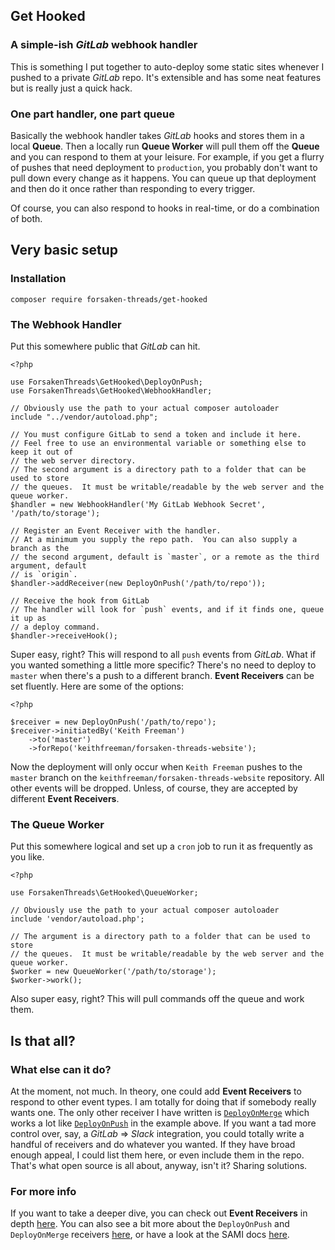 ## Get Hooked

### A simple-ish *GitLab* webhook handler

This is something I put together to auto-deploy some static sites whenever I pushed to a private *GitLab* repo.  It's extensible and has some neat features but is really just a quick hack.

### One part handler, one part queue

Basically the webhook handler takes *GitLab* hooks and stores them in a local **Queue**.  Then a locally run **Queue Worker** will pull them off the **Queue** and you can respond to them at your leisure.  For example, if you get a flurry of pushes that need deployment to `production`, you probably don't want to pull down every change as it happens.  You can queue up that deployment and then do it once rather than responding to every trigger.

Of course, you can also respond to hooks in real-time, or do a combination of both.

## Very basic setup

### Installation

`composer require forsaken-threads/get-hooked`

### The Webhook Handler

Put this somewhere public that *GitLab* can hit.

```
<?php

use ForsakenThreads\GetHooked\DeployOnPush;
use ForsakenThreads\GetHooked\WebhookHandler;

// Obviously use the path to your actual composer autoloader
include "../vendor/autoload.php";

// You must configure GitLab to send a token and include it here.
// Feel free to use an environmental variable or something else to keep it out of
// the web server directory.
// The second argument is a directory path to a folder that can be used to store 
// the queues.  It must be writable/readable by the web server and the queue worker.
$handler = new WebhookHandler('My GitLab Webhook Secret', '/path/to/storage');

// Register an Event Receiver with the handler.
// At a minimum you supply the repo path.  You can also supply a branch as the
// the second argument, default is `master`, or a remote as the third argument, default
// is `origin`.
$handler->addReceiver(new DeployOnPush('/path/to/repo'));

// Receive the hook from GitLab
// The handler will look for `push` events, and if it finds one, queue it up as
// a deploy command.
$handler->receiveHook();
```

Super easy, right?  This will respond to all `push` events from *GitLab*.  What if you wanted something a little more specific?  There's no need to deploy to `master` when there's a push to a different branch.  **Event Receivers** can be set fluently.  Here are some of the options:

```
<?php

$receiver = new DeployOnPush('/path/to/repo');
$receiver->initiatedBy('Keith Freeman')
    ->to('master')
    ->forRepo('keithfreeman/forsaken-threads-website');
```

Now the deployment will only occur when `Keith Freeman` pushes to the `master` branch on the `keithfreeman/forsaken-threads-website` repository.  All other events will be dropped.  Unless, of course, they are accepted by different **Event Receivers**.

### The Queue Worker

Put this somewhere logical and set up a `cron` job to run it as frequently as you like.

```
<?php

use ForsakenThreads\GetHooked\QueueWorker;

// Obviously use the path to your actual composer autoloader
include 'vendor/autoload.php';

// The argument is a directory path to a folder that can be used to store 
// the queues.  It must be writable/readable by the web server and the queue worker.
$worker = new QueueWorker('/path/to/storage');
$worker->work();
```

Also super easy, right?  This will pull commands off the queue and work them.

## Is that all?

### What else can it do?

At the moment, not much.  In theory, one could add **Event Receivers** to respond to other event types.  I am totally for doing that if somebody really wants one.  The only other receiver I have written is [`DeployOnMerge`](./src/DeployOnMerge.php) which works a lot like [`DeployOnPush`](./src/DeployOnPush.php) in the example above.  If you want a tad more control over, say, a *GitLab* => *Slack* integration, you could totally write a handful of receivers and do whatever you wanted.  If they have broad enough appeal, I could list them here, or even include them in the repo.  That's what open source is all about, anyway, isn't it?  Sharing solutions.

### For more info

If you want to take a deeper dive, you can check out **Event Receivers** in depth [here](EventReceivers.md).  You can also see a bit more about the `DeployOnPush` and `DeployOnMerge` receivers [here](DeployReceivers.md), or have a look at the SAMI docs [here](http://get-hooked.forsaken-threads.com).